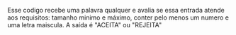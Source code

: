 Esse codigo recebe uma palavra qualquer e avalia se essa entrada atende aos requisitos: 
tamanho minimo e máximo, conter pelo menos um numero e uma letra maiscula. 
A saída é "ACEITA" ou "REJEITA"
